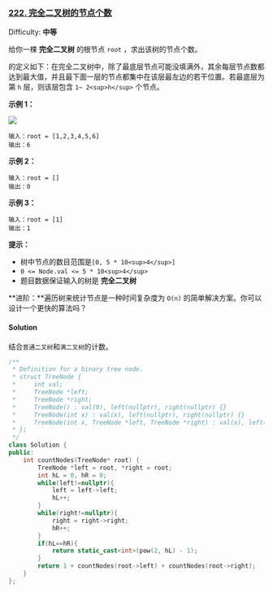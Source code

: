 ### [222\. 完全二叉树的节点个数](https://leetcode-cn.com/problems/count-complete-tree-nodes/)

Difficulty: **中等**


给你一棵 **完全二叉树** 的根节点 `root` ，求出该树的节点个数。

的定义如下：在完全二叉树中，除了最底层节点可能没填满外，其余每层节点数都达到最大值，并且最下面一层的节点都集中在该层最左边的若干位置。若最底层为第 `h` 层，则该层包含 `1~ 2<sup>h</sup>` 个节点。

**示例 1：**

![](https://assets.leetcode.com/uploads/2021/01/14/complete.jpg)

```
输入：root = [1,2,3,4,5,6]
输出：6
```

**示例 2：**

```
输入：root = []
输出：0
```

**示例 3：**

```
输入：root = [1]
输出：1
```

**提示：**

*   树中节点的数目范围是`[0, 5 * 10<sup>4</sup>]`
*   `0 <= Node.val <= 5 * 10<sup>4</sup>`
*   题目数据保证输入的树是 **完全二叉树**

**进阶：**遍历树来统计节点是一种时间复杂度为 `O(n)` 的简单解决方案。你可以设计一个更快的算法吗？


#### Solution

结合`普通二叉树`和`满二叉树`的计数。

```cpp
​/**
 * Definition for a binary tree node.
 * struct TreeNode {
 *     int val;
 *     TreeNode *left;
 *     TreeNode *right;
 *     TreeNode() : val(0), left(nullptr), right(nullptr) {}
 *     TreeNode(int x) : val(x), left(nullptr), right(nullptr) {}
 *     TreeNode(int x, TreeNode *left, TreeNode *right) : val(x), left(left), right(right) {}
 * };
 */
class Solution {
public:
    int countNodes(TreeNode* root) {
        TreeNode *left = root, *right = root;
        int hL = 0, hR = 0;
        while(left!=nullptr){
            left = left->left;
            hL++;
        }
        while(right!=nullptr){
            right = right->right;
            hR++;
        }
        if(hL==hR){
            return static_cast<int>(pow(2, hL) - 1);
        }
        return 1 + countNodes(root->left) + countNodes(root->right);
    }
};
```